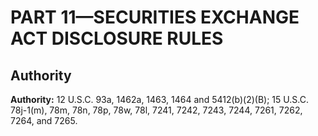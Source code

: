 # PART 11—SECURITIES EXCHANGE ACT DISCLOSURE RULES


## Authority

**Authority:** 12 U.S.C. 93a, 1462a, 1463, 1464 and 5412(b)(2)(B); 15 U.S.C. 78j-1(m), 78m, 78n, 78p, 78w, 78l, 7241, 7242, 7243, 7244, 7261, 7262, 7264, and 7265.




